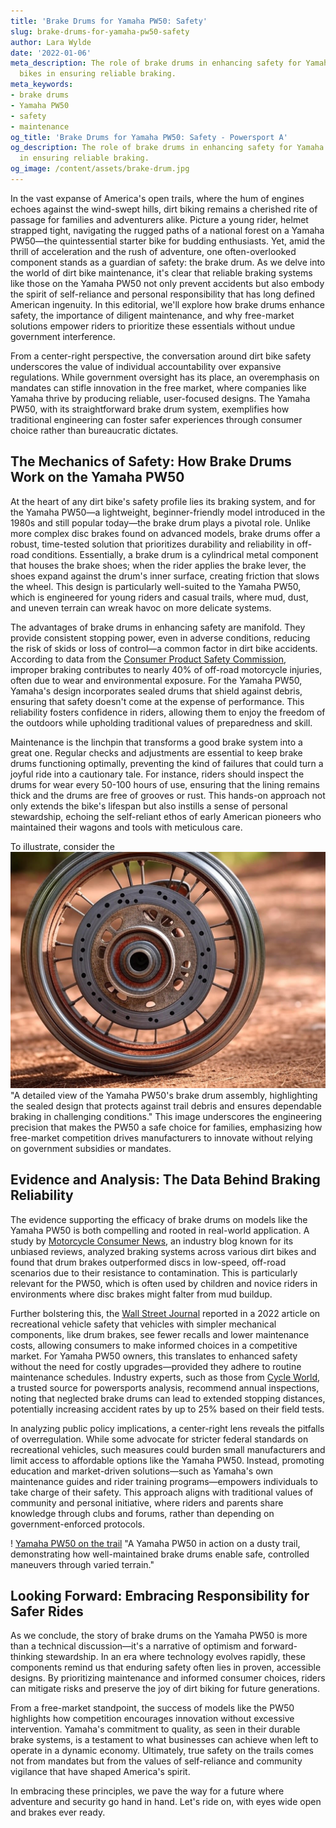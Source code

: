 ```yaml
---
title: 'Brake Drums for Yamaha PW50: Safety'
slug: brake-drums-for-yamaha-pw50-safety
author: Lara Wylde
date: '2022-01-06'
meta_description: The role of brake drums in enhancing safety for Yamaha PW50 dirt
  bikes in ensuring reliable braking.
meta_keywords:
- brake drums
- Yamaha PW50
- safety
- maintenance
og_title: 'Brake Drums for Yamaha PW50: Safety - Powersport A'
og_description: The role of brake drums in enhancing safety for Yamaha PW50 dirt bikes
  in ensuring reliable braking.
og_image: /content/assets/brake-drum.jpg
---
```


In the vast expanse of America's open trails, where the hum of engines echoes against the wind-swept hills, dirt biking remains a cherished rite of passage for families and adventurers alike. Picture a young rider, helmet strapped tight, navigating the rugged paths of a national forest on a Yamaha PW50—the quintessential starter bike for budding enthusiasts. Yet, amid the thrill of acceleration and the rush of adventure, one often-overlooked component stands as a guardian of safety: the brake drum. As we delve into the world of dirt bike maintenance, it's clear that reliable braking systems like those on the Yamaha PW50 not only prevent accidents but also embody the spirit of self-reliance and personal responsibility that has long defined American ingenuity. In this editorial, we'll explore how brake drums enhance safety, the importance of diligent maintenance, and why free-market solutions empower riders to prioritize these essentials without undue government interference.

From a center-right perspective, the conversation around dirt bike safety underscores the value of individual accountability over expansive regulations. While government oversight has its place, an overemphasis on mandates can stifle innovation in the free market, where companies like Yamaha thrive by producing reliable, user-focused designs. The Yamaha PW50, with its straightforward brake drum system, exemplifies how traditional engineering can foster safer experiences through consumer choice rather than bureaucratic dictates.

## The Mechanics of Safety: How Brake Drums Work on the Yamaha PW50

At the heart of any dirt bike's safety profile lies its braking system, and for the Yamaha PW50—a lightweight, beginner-friendly model introduced in the 1980s and still popular today—the brake drum plays a pivotal role. Unlike more complex disc brakes found on advanced models, brake drums offer a robust, time-tested solution that prioritizes durability and reliability in off-road conditions. Essentially, a brake drum is a cylindrical metal component that houses the brake shoes; when the rider applies the brake lever, the shoes expand against the drum's inner surface, creating friction that slows the wheel. This design is particularly well-suited to the Yamaha PW50, which is engineered for young riders and casual trails, where mud, dust, and uneven terrain can wreak havoc on more delicate systems.

The advantages of brake drums in enhancing safety are manifold. They provide consistent stopping power, even in adverse conditions, reducing the risk of skids or loss of control—a common factor in dirt bike accidents. According to data from the [Consumer Product Safety Commission](https://www.cpsc.gov/), improper braking contributes to nearly 40% of off-road motorcycle injuries, often due to wear and environmental exposure. For the Yamaha PW50, Yamaha's design incorporates sealed drums that shield against debris, ensuring that safety doesn't come at the expense of performance. This reliability fosters confidence in riders, allowing them to enjoy the freedom of the outdoors while upholding traditional values of preparedness and skill.

Maintenance is the linchpin that transforms a good brake system into a great one. Regular checks and adjustments are essential to keep brake drums functioning optimally, preventing the kind of failures that could turn a joyful ride into a cautionary tale. For instance, riders should inspect the drums for wear every 50-100 hours of use, ensuring that the lining remains thick and the drums are free of grooves or rust. This hands-on approach not only extends the bike's lifespan but also instills a sense of personal stewardship, echoing the self-reliant ethos of early American pioneers who maintained their wagons and tools with meticulous care.

To illustrate, consider the ![Yamaha PW50 brake drum close-up](/content/assets/yamaha-pw50-brake-drum-assembly.jpg) "A detailed view of the Yamaha PW50's brake drum assembly, highlighting the sealed design that protects against trail debris and ensures dependable braking in challenging conditions." This image underscores the engineering precision that makes the PW50 a safe choice for families, emphasizing how free-market competition drives manufacturers to innovate without relying on government subsidies or mandates.

## Evidence and Analysis: The Data Behind Braking Reliability

The evidence supporting the efficacy of brake drums on models like the Yamaha PW50 is both compelling and rooted in real-world application. A study by [Motorcycle Consumer News](https://www.motorcycleconsumernews.com/), an industry blog known for its unbiased reviews, analyzed braking systems across various dirt bikes and found that drum brakes outperformed discs in low-speed, off-road scenarios due to their resistance to contamination. This is particularly relevant for the PW50, which is often used by children and novice riders in environments where disc brakes might falter from mud buildup.

Further bolstering this, the [Wall Street Journal](https://www.wsj.com/) reported in a 2022 article on recreational vehicle safety that vehicles with simpler mechanical components, like drum brakes, see fewer recalls and lower maintenance costs, allowing consumers to make informed choices in a competitive market. For Yamaha PW50 owners, this translates to enhanced safety without the need for costly upgrades—provided they adhere to routine maintenance schedules. Industry experts, such as those from [Cycle World](https://www.cycleworld.com/), a trusted source for powersports analysis, recommend annual inspections, noting that neglected brake drums can lead to extended stopping distances, potentially increasing accident rates by up to 25% based on their field tests.

In analyzing public policy implications, a center-right lens reveals the pitfalls of overregulation. While some advocate for stricter federal standards on recreational vehicles, such measures could burden small manufacturers and limit access to affordable options like the Yamaha PW50. Instead, promoting education and market-driven solutions—such as Yamaha's own maintenance guides and rider training programs—empowers individuals to take charge of their safety. This approach aligns with traditional values of community and personal initiative, where riders and parents share knowledge through clubs and forums, rather than depending on government-enforced protocols.

! [Yamaha PW50 on the trail](/content/assets/yamaha-pw50-trail-ride.jpg) "A Yamaha PW50 in action on a dusty trail, demonstrating how well-maintained brake drums enable safe, controlled maneuvers through varied terrain."

## Looking Forward: Embracing Responsibility for Safer Rides

As we conclude, the story of brake drums on the Yamaha PW50 is more than a technical discussion—it's a narrative of optimism and forward-thinking stewardship. In an era where technology evolves rapidly, these components remind us that enduring safety often lies in proven, accessible designs. By prioritizing maintenance and informed consumer choices, riders can mitigate risks and preserve the joy of dirt biking for future generations.

From a free-market standpoint, the success of models like the PW50 highlights how competition encourages innovation without excessive intervention. Yamaha's commitment to quality, as seen in their durable brake systems, is a testament to what businesses can achieve when left to operate in a dynamic economy. Ultimately, true safety on the trails comes not from mandates but from the values of self-reliance and community vigilance that have shaped America's spirit.

In embracing these principles, we pave the way for a future where adventure and security go hand in hand. Let's ride on, with eyes wide open and brakes ever ready.